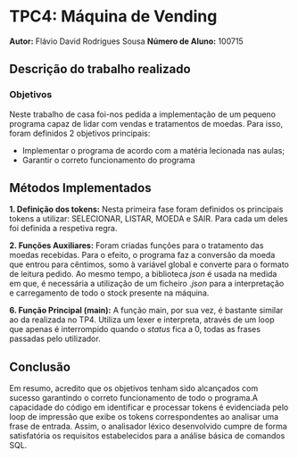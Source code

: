 # TPC4: Máquina de Vending
**Autor:** Flávio David Rodrigues Sousa
**Número de Aluno:** 100715

## Descrição do trabalho realizado

### Objetivos
Neste trabalho de casa foi-nos pedida a implementação de um pequeno programa capaz de lidar com vendas e tratamentos de moedas.
Para isso, foram definidos 2 objetivos principais:
- Implementar o programa de acordo com a matéria lecionada nas aulas;
- Garantir o correto funcionamento do programa

## Métodos Implementados
**1. Definição dos tokens:**
Nesta primeira fase foram definidos os principais tokens a utilizar: SELECIONAR, LISTAR, MOEDA e SAIR.
Para cada um deles foi definida a respetiva regra.

**2. Funções Auxiliares:**
Foram criadas funções para o tratamento das moedas recebidas. Para o efeito, o programa faz a conversão da moeda que entrou para cêntimos, somo à variável global e converte para o formato de leitura pedido.
Ao mesmo tempo, a biblioteca *json* é usada na medida em que, é necessária a utilização de um ficheiro *.json* para a interpretação e carregamento de todo o stock presente na máquina.

**6. Função Principal (main):**
A função main, por sua vez, é bastante similar ao da realizada no TP4. Utiliza um lexer e interpreta, através de um loop que apenas é interrompido quando o *status* fica a 0, todas as frases passadas pelo utilizador.

## Conclusão
Em resumo, acredito que os objetivos tenham sido alcançados com sucesso garantindo o correto funcionamento de todo o programa.A capacidade do código em identificar e processar tokens é evidenciada pelo loop de impressão que exibe os tokens correspondentes ao analisar uma frase de entrada. Assim, o analisador léxico desenvolvido cumpre de forma satisfatória os requisitos estabelecidos para a análise básica de comandos SQL.